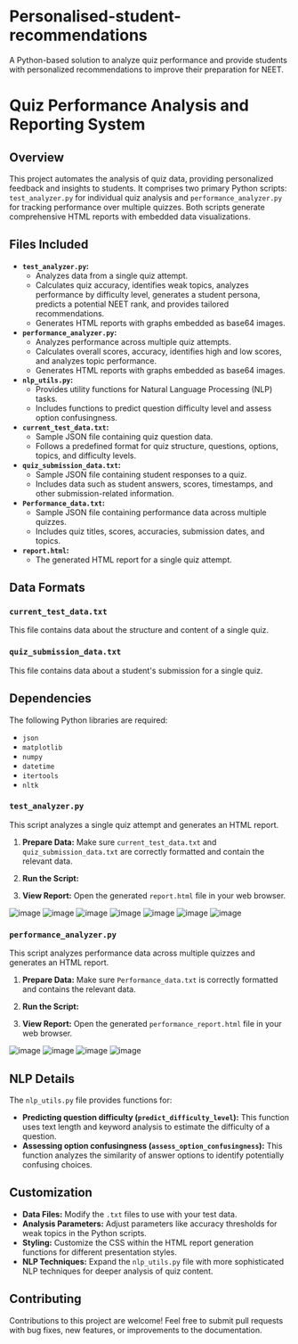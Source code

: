# Personalised-student-recommendations
A Python-based solution to analyze quiz performance and provide students with personalized recommendations to improve their preparation for NEET.

# Quiz Performance Analysis and Reporting System

## Overview

This project automates the analysis of quiz data, providing personalized feedback and insights to students. It comprises two primary Python scripts: `test_analyzer.py` for individual quiz analysis and `performance_analyzer.py` for tracking performance over multiple quizzes. Both scripts generate comprehensive HTML reports with embedded data visualizations.

## Files Included

*   **`test_analyzer.py`:**
    *   Analyzes data from a single quiz attempt.
    *   Calculates quiz accuracy, identifies weak topics, analyzes performance by difficulty level, generates a student persona, predicts a potential NEET rank, and provides tailored recommendations.
    *   Generates HTML reports with graphs embedded as base64 images.
*   **`performance_analyzer.py`:**
    *   Analyzes performance across multiple quiz attempts.
    *   Calculates overall scores, accuracy, identifies high and low scores, and analyzes topic performance.
    *   Generates HTML reports with graphs embedded as base64 images.
*   **`nlp_utils.py`:**
    *   Provides utility functions for Natural Language Processing (NLP) tasks.
    *   Includes functions to predict question difficulty level and assess option confusingness.
*   **`current_test_data.txt`:**
    *   Sample JSON file containing quiz question data.
    *   Follows a predefined format for quiz structure, questions, options, topics, and difficulty levels.
*   **`quiz_submission_data.txt`:**
    *   Sample JSON file containing student responses to a quiz.
    *   Includes data such as student answers, scores, timestamps, and other submission-related information.
*   **`Performance_data.txt`:**
    *   Sample JSON file containing performance data across multiple quizzes.
    *   Includes quiz titles, scores, accuracies, submission dates, and topics.
*   **`report.html`:**
    *   The generated HTML report for a single quiz attempt.

## Data Formats

### `current_test_data.txt`
This file contains data about the structure and content of a single quiz. 

### `quiz_submission_data.txt`
This file contains data about a student's submission for a single quiz. 


## Dependencies

The following Python libraries are required:

*   `json`
*   `matplotlib`
*   `numpy`
*   `datetime`
*   `itertools`
*   `nltk`

### `test_analyzer.py`

This script analyzes a single quiz attempt and generates an HTML report.

1.  **Prepare Data:** Make sure `current_test_data.txt` and `quiz_submission_data.txt` are correctly formatted and contain the relevant data.

2.  **Run the Script:**
  
3.  **View Report:** Open the generated `report.html` file in your web browser.
   

  ![image](https://github.com/user-attachments/assets/9e322cc7-efad-4f0a-81d5-f14f9d1f061e)
     ![image](https://github.com/user-attachments/assets/261cd21a-1b3f-4c03-9afb-9a4aedde839d)
  ![image](https://github.com/user-attachments/assets/7de65db1-cddf-46f7-9770-8a6d220210e5)
  ![image](https://github.com/user-attachments/assets/0c70fc21-f067-4402-96c8-d4d8e9e4dd88)
![image](https://github.com/user-attachments/assets/c616b7ff-b285-4444-a86e-e2a9d6779980)
![image](https://github.com/user-attachments/assets/ac2b9dcb-5d62-4cc9-a63a-9b55be089f2b)
![image](https://github.com/user-attachments/assets/08287eb5-4779-4de4-a27e-5c914cd92aa8)


### `performance_analyzer.py`

This script analyzes performance data across multiple quizzes and generates an HTML report.

1.  **Prepare Data:** Make sure `Performance_data.txt` is correctly formatted and contains the relevant data.

2.  **Run the Script:**


3.  **View Report:** Open the generated `performance_report.html` file in your web browser.

![image](https://github.com/user-attachments/assets/1394137a-a66d-44a5-94b2-ad73ef702c38)
![image](https://github.com/user-attachments/assets/aa649619-598b-40f0-86b0-bc1bd2d90643)
![image](https://github.com/user-attachments/assets/6e5785d1-6d15-4838-9516-492a16f08220)
![image](https://github.com/user-attachments/assets/35a424d0-691d-4335-be75-4fed65d7471c)

## NLP Details

The `nlp_utils.py` file provides functions for:

*   **Predicting question difficulty (`predict_difficulty_level`):** This function uses text length and keyword analysis to estimate the difficulty of a question.
*   **Assessing option confusingness (`assess_option_confusingness`):** This function analyzes the similarity of answer options to identify potentially confusing choices.

## Customization

*   **Data Files:** Modify the `.txt` files to use with your test data.
*   **Analysis Parameters:** Adjust parameters like accuracy thresholds for weak topics in the Python scripts.
*   **Styling:** Customize the CSS within the HTML report generation functions for different presentation styles.
*   **NLP Techniques:** Expand the `nlp_utils.py` file with more sophisticated NLP techniques for deeper analysis of quiz content.

## Contributing

Contributions to this project are welcome! Feel free to submit pull requests with bug fixes, new features, or improvements to the documentation.







